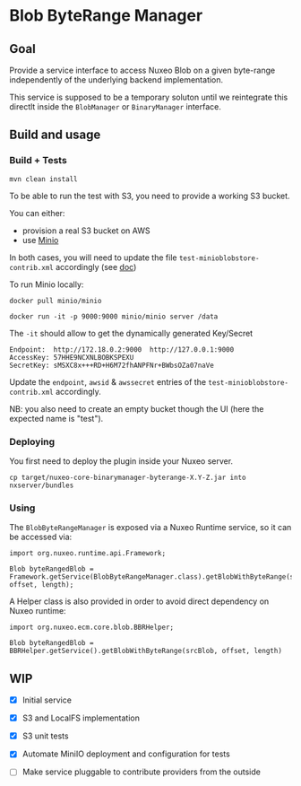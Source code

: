 # Blob ByteRange Manager

## Goal

Provide a service interface to access Nuxeo Blob on a given byte-range independently of the underlying backend implementation.

This service is supposed to be a temporary soluton until we reintegrate this directlt inside the `BlobManager` or `BinaryManager` interface.

## Build and usage

### Build + Tests

	mvn clean install

To be able to run the test with S3, you need to provide a working S3 bucket.

You can either:

 - provision a real S3 bucket on AWS
 - use [Minio](https://github.com/minio/minio)

In both cases, you will need to update the file `test-minioblobstore-contrib.xml` accordingly (see [doc](https://doc.nuxeo.com/nxdoc/amazon-s3-online-storage/))

To run Minio locally:

    docker pull minio/minio

    docker run -it -p 9000:9000 minio/minio server /data

The `-it` should allow to get the dynamically generated Key/Secret

    Endpoint:  http://172.18.0.2:9000  http://127.0.0.1:9000
    AccessKey: 57HHE9NCXNLBOBKSPEXU 
    SecretKey: sMSXC8x+++RD+H6M72fhANPFNr+BWbsOZa07naVe 

Update the `endpoint`, `awsid` & `awssecret` entries of the `test-minioblobstore-contrib.xml` accordingly.

NB: you also need to create an empty bucket though the UI (here the expected name is "test").


### Deploying

You first need to deploy the plugin inside your Nuxeo server.

	cp target/nuxeo-core-binarymanager-byterange-X.Y-Z.jar into nxserver/bundles

### Using

The `BlobByteRangeManager` is exposed via a  Nuxeo Runtime service, so it can be accessed via:

    import org.nuxeo.runtime.api.Framework;     
     
    Blob byteRangedBlob = Framework.getService(BlobByteRangeManager.class).getBlobWithByteRange(srcBlob, offset, length);

A Helper class is also provided in order to avoid direct dependency on Nuxeo runtime:


    import org.nuxeo.ecm.core.blob.BBRHelper;
     
    Blob byteRangedBlob = BBRHelper.getService().getBlobWithByteRange(srcBlob, offset, length)

## WIP

 - [x] Initial service
 - [x] S3 and LocalFS implementation
 - [x] S3 unit tests 
 - [x] Automate MiniIO deployment and configuration for tests
 - [ ] Make service pluggable to contribute providers from the outside

